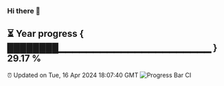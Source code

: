 ### Hi there 👋
⏳ Year progress { ████████▁▁▁▁▁▁▁▁▁▁▁▁▁▁▁▁▁▁▁▁▁▁ } 29.17 %
---
⏰ Updated on Tue, 16 Apr 2024 18:07:40 GMT
![Progress Bar CI](https://github.com/Moyi321/Moyi321/workflows/Progress%20Bar%20CI/badge.svg)

